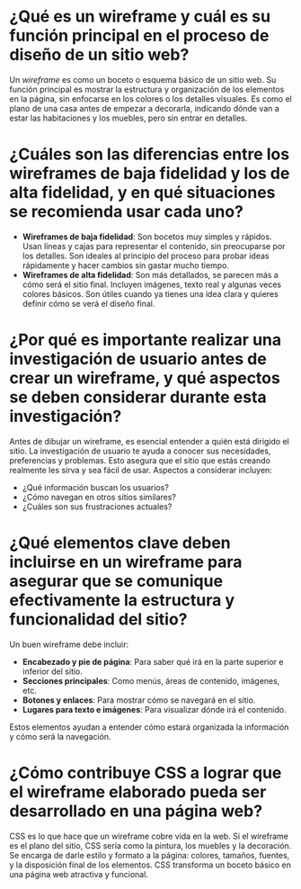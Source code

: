 # ¿Qué es un wireframe y cuál es su función principal en el proceso de diseño de un sitio web?
Un *wireframe* es como un boceto o esquema básico de un sitio web. Su función principal es mostrar la estructura y organización de los elementos en la página, sin enfocarse en los colores o los detalles visuales. Es como el plano de una casa antes de empezar a decorarla, indicando dónde van a estar las habitaciones y los muebles, pero sin entrar en detalles.

# ¿Cuáles son las diferencias entre los wireframes de baja fidelidad y los de alta fidelidad, y en qué situaciones se recomienda usar cada uno?
- **Wireframes de baja fidelidad**: Son bocetos muy simples y rápidos. Usan líneas y cajas para representar el contenido, sin preocuparse por los detalles. Son ideales al principio del proceso para probar ideas rápidamente y hacer cambios sin gastar mucho tiempo.
- **Wireframes de alta fidelidad**: Son más detallados, se parecen más a cómo será el sitio final. Incluyen imágenes, texto real y algunas veces colores básicos. Son útiles cuando ya tienes una idea clara y quieres definir cómo se verá el diseño final.

# ¿Por qué es importante realizar una investigación de usuario antes de crear un wireframe, y qué aspectos se deben considerar durante esta investigación?
Antes de dibujar un wireframe, es esencial entender a quién está dirigido el sitio. La investigación de usuario te ayuda a conocer sus necesidades, preferencias y problemas. Esto asegura que el sitio que estás creando realmente les sirva y sea fácil de usar. Aspectos a considerar incluyen:
- ¿Qué información buscan los usuarios?
- ¿Cómo navegan en otros sitios similares?
- ¿Cuáles son sus frustraciones actuales?

# ¿Qué elementos clave deben incluirse en un wireframe para asegurar que se comunique efectivamente la estructura y funcionalidad del sitio?
Un buen wireframe debe incluir:
- **Encabezado y pie de página**: Para saber qué irá en la parte superior e inferior del sitio.
- **Secciones principales**: Como menús, áreas de contenido, imágenes, etc.
- **Botones y enlaces**: Para mostrar cómo se navegará en el sitio.
- **Lugares para texto e imágenes**: Para visualizar dónde irá el contenido.

Estos elementos ayudan a entender cómo estará organizada la información y cómo será la navegación.

# ¿Cómo contribuye CSS a lograr que el wireframe elaborado pueda ser desarrollado en una página web?
CSS es lo que hace que un wireframe cobre vida en la web. Si el wireframe es el plano del sitio, CSS sería como la pintura, los muebles y la decoración. Se encarga de darle estilo y formato a la página: colores, tamaños, fuentes, y la disposición final de los elementos. CSS transforma un boceto básico en una página web atractiva y funcional.
